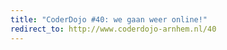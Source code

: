 ```yaml
---
title: "CoderDojo #40: we gaan weer online!"
redirect_to: http://www.coderdojo-arnhem.nl/40
---
```

